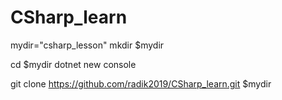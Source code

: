 # CSharp_learn
mydir="csharp_lesson"
mkdir $mydir


cd $mydir
dotnet new console


git clone https://github.com/radik2019/CSharp_learn.git $mydir


